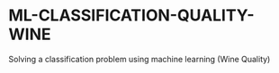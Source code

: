 # ML-CLASSIFICATION-QUALITY-WINE
Solving a classification problem using machine learning (Wine Quality)
